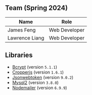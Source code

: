 ## Team (Spring 2024)
| Name                | Role           |
|---------------------|----------------|
| James Feng          | Web Developer  |
| Lawrence Liang      | Web Developer  |

## Libraries
- [Bcrypt](https://github.com/kelektiv/node.bcrypt.js) (version `5.1.1`)
- [Cropperjs](https://fengyuanchen.github.io/cropperjs/) (version `1.6.1`)
- [Jsonwebtoken](https://github.com/auth0/node-jsonwebtoken) (version `9.0.2`)
- [Mysql2](https://sidorares.github.io/node-mysql2/docs) (version `3.8.0`)
- [Nodemailer](https://nodemailer.com/) (version `6.9.9`)
